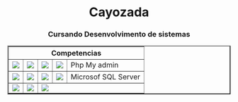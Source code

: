    <h1 align="center">Cayozada</h1>
   <h3 align ="center">Cursando Desenvolvimento de sistemas</h3>
<table align="center" border="2px solid " border-collapse="collapse">
  <tr>
    <th colspan="5">Competencias</th>
  </tr>
  <tr>
    <td><img src="https://img.shields.io/badge/HTML-E34F26?style=for-the-badge&logo=html5&logoColor=white"></td>
    <td><img src="https://img.shields.io/badge/Android-3DDC84?style=for-the-badge&logo=androidstudio&logoColor=white"></td>
    <td><img src="https://img.shields.io/badge/Java-ED8B00?style=for-the-badge&logo=java&logoColor=white"></td>
    <td><img src="https://img.shields.io/badge/Arduino-00979D?style=for-the-badge&logo=arduino&logoColor=white"></td>
    <td>Php My admin</td>
  </tr>
 <tr>
    <td><img src="https://img.shields.io/badge/CSS-1572B6?&style=for-the-badge&logo=css3&logoColor=white"> </td>
    <td><img src="https://img.shields.io/badge/React-61DAFB?&style=for-the-badge&logo=react&logoColor=white"></td>
    <td><img src="https://img.shields.io/badge/Python-3776AB?style=for-the-badge&logo=python&logoColor=white"></td>
    <td><img src="https://img.shields.io/badge/Autodesk-0696D7?style=for-the-badge&logo=autodesk&logoColor=white"></td>
    <td>Microsof SQL Server</td>
  </tr>
 <tr>
    <td><img src="https://img.shields.io/badge/PHP-777BB4?style=for-the-badge&logo=php&logoColor=white"></td>
    <td><img src="https://img.shields.io/badge/BOOTSTRAP-7952B3?&style=for-the-badge&logo=bootstrap&logoColor=white"></td>
    <td colspan="5"><img src="https://img.shields.io/badge/Expo-000020?style=for-the-badge&logo=expo&logoColor=white"></td>
  </tr>
</table>
